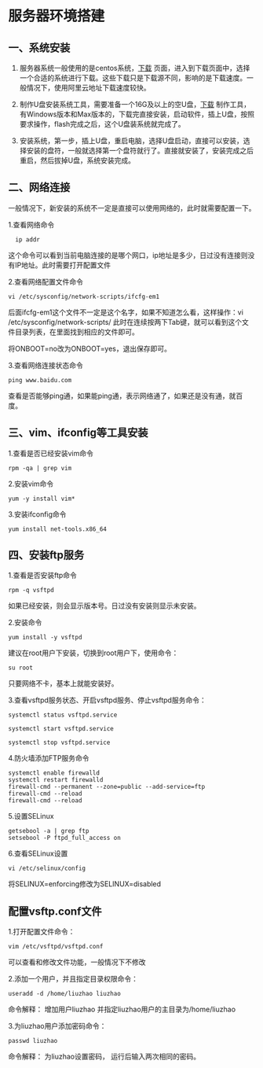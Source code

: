 # 服务器环境搭建

## 一、系统安装

1. 服务器系统一般使用的是centos系统，[下载](http://isoredirect.centos.org/centos/7/isos/x86_64/CentOS-7-x86_64-DVD-1810.iso) 页面，进入到下载页面中，选择一个合适的系统进行下载。这些下载只是下载源不同，影响的是下载速度。一般情况下，使用阿里云地址下载速度较快。

2. 制作U盘安装系统工具，需要准备一个16G及以上的空U盘，[下载](https://www.balena.io/etcher/) 制作工具，有Windows版本和Max版本的，下载完直接安装，启动软件，插上U盘，按照要求操作，flash完成之后，这个U盘装系统就完成了。

3. 安装系统，第一步，插上U盘，重启电脑，选择U盘启动，直接可以安装，选择安装的盘符，一般就选择第一个盘符就行了。直接就安装了，安装完成之后重启，然后拔掉U盘，系统安装完成。

## 二、网络连接

  一般情况下，新安装的系统不一定是直接可以使用网络的，此时就需要配置一下。

  1.查看网络命令

      ip addr

  这个命令可以看到当前电脑连接的是哪个网口，ip地址是多少，日过没有连接则没有IP地址。此时需要打开配置文件

  2.查看网络配置文件命令

    vi /etc/sysconfig/network-scripts/ifcfg-em1

  后面ifcfg-em1这个文件不一定是这个名字，如果不知道怎么看，这样操作：vi /etc/sysconfig/network-scripts/ 此时在连续按两下Tab键，就可以看到这个文件目录列表，在里面找到相应的文件即可。

  将ONBOOT=no改为ONBOOT=yes，退出保存即可。

  3.查看网络连接状态命令

    ping www.baidu.com

  查看是否能够ping通，如果能ping通，表示网络通了，如果还是没有通，就百度。

## 三、vim、ifconfig等工具安装

  1.查看是否已经安装vim命令

    rpm -qa | grep vim

  2.安装vim命令

    yum -y install vim*

  3.安装ifconfig命令

    yum install net-tools.x86_64

## 四、安装ftp服务

  1.查看是否安装ftp命令

    rpm -q vsftpd

  如果已经安装，则会显示版本号。日过没有安装则显示未安装。

  2.安装命令

    yum install -y vsftpd

  建议在root用户下安装，切换到root用户下，使用命令：

    su root

  只要网络不卡，基本上就能安装好。

  3.查看vsftpd服务状态、开启vsftpd服务、停止vsftpd服务命令：

    systemctl status vsftpd.service

    systemctl start vsftpd.service

    systemctl stop vsftpd.service

  4.防火墙添加FTP服务命令

    systemctl enable firewalld
    systemctl restart firewalld
    firewall-cmd --permanent --zone=public --add-service=ftp
    firewall-cmd --reload
    firewall-cmd --reload

  5.设置SELinux

    getsebool -a | grep ftp
    setsebool -P ftpd_full_access on

  6.查看SELinux设置

    vi /etc/selinux/config

  将SELINUX=enforcing修改为SELINUX=disabled

## 配置vsftp.conf文件

  1.打开配置文件命令：

    vim /etc/vsftpd/vsftpd.conf

  可以查看和修改文件功能，一般情况下不修改

  2.添加一个用户，并且指定目录权限命令：

    useradd -d /home/liuzhao liuzhao

  命令解释： 增加用户liuzhao 并指定liuzhao用户的主目录为/home/liuzhao

  3.为liuzhao用户添加密码命令：

    passwd liuzhao

  命令解释： 为liuzhao设置密码， 运行后输入两次相同的密码。


  
